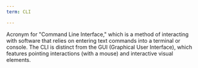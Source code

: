 ```yaml
---
term: CLI

---
```

Acronym for "Command Line Interface," which is a method of interacting with software that relies on entering text commands into a terminal or console. The CLI is distinct from the GUI (Graphical User Interface), which features pointing interactions (with a mouse) and interactive visual elements.